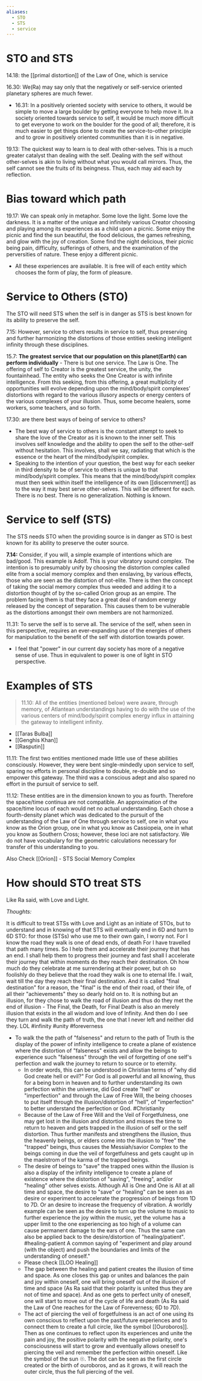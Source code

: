 ```yaml
---
aliases:
  - STO
  - STS
  - service
---
```

# STO and STS
14.18: the [[primal distortion]] of the Law of One, which is service

16.30: We(Ra) may say only that the negatively or self-service oriented planetary spheres are much fewer. 
- 16.31: In a positively oriented society with service to others, it would be simple to move a large boulder by getting everyone to help move it. In a society oriented towards service to self, it would be much more difficult to get everyone to work on the boulder for the good of all; therefore, it is much easier to get things done to create the service-to-other principle and to grow in positively oriented communities than it is in negative.

19.13: The quickest way to learn is to deal with other-selves. This is a much greater catalyst than dealing with the self. Dealing with the self without other-selves is akin to living without what you would call mirrors. Thus, the self cannot see the fruits of its beingness. Thus, each may aid each by reflection.
# Bias toward which path
19.17: We can speak only in metaphor. Some love the light. Some love the darkness. It is a matter of the unique and infinitely various Creator choosing and playing among its experiences as a child upon a picnic. Some enjoy the picnic and find the sun beautiful, the food delicious, the games refreshing, and glow with the joy of creation. Some find the night delicious, their picnic being pain, difficulty, sufferings of others, and the examination of the perversities of nature. These enjoy a different picnic.
- All these experiences are available. It is free will of each entity which chooses the form of play, the form of pleasure.
# Service to Others (STO)
The STO will need STS when the self is in danger as STS is best known for its ability to preserve the self.

7.15: However, service to others results in service to self, thus preserving and further harmonizing the distortions of those entities seeking intelligent infinity through these disciplines.

15.7: **The greatest service that our population on this planet(Earth) can perform individually** - There is but one service. The Law is One. The offering of self to Creator is the greatest service, the unity, the fountainhead. The entity who seeks the One Creator is with infinite intelligence. From this seeking, from this offering, a great multiplicity of opportunities will evolve depending upon the mind/body/spirit complexes’ distortions with regard to the various illusory aspects or energy centers of the various complexes of your illusion. Thus, some become healers, some workers, some teachers, and so forth.

17.30: are there best ways of being of service to others?
- The best way of service to others is the constant attempt to seek to share the love of the Creator as it is known to the inner self. This involves self knowledge and the ability to open the self to the other-self without hesitation. This involves, shall we say, radiating that which is the essence or the heart of the mind/body/spirit complex.  
- Speaking to the intention of your question, the best way for each seeker in third density to be of service to others is unique to that mind/body/spirit complex. This means that the mind/body/spirit complex must then seek within itself the intelligence of its own [[discernment]] as to the way it may best serve other-selves. This will be different for each. There is no best. There is no generalization. Nothing is known.
# Service to self (STS)
The STS needs STO when the providing source is in danger as STO is best known for its ability to preserve the outer source.

**7.14:** Consider, if you will, a simple example of intentions which are bad/good. This example is Adolf. This is your vibratory sound complex. The intention is to presumably unify by choosing the distortion complex called elite from a social memory complex and then enslaving, by various effects, those who are seen as the distortion of not-elite. There is then the concept of taking the social memory complex thus weeded and adding it to a distortion thought of by the so-called Orion group as an empire. The problem facing them is that they face a great deal of random energy released by the concept of separation. This causes them to be vulnerable as the distortions amongst their own members are not harmonized.

11.31: To serve the self is to serve all. The service of the self, when seen in this perspective, requires an ever-expanding use of the energies of others for manipulation to the benefit of the self with distortion towards power.
- I feel that "power" in our current day society has more of a negative sense of use. Thus in equivalent to power is one of light in STO perspective.
# Examples of STS

>11.10: All of the entities (mentioned below) were aware, through memory, of Atlantean understandings having to do with the use of the various centers of mind/body/spirit complex energy influx in attaining the gateway to intelligent infinity.
- [[Taras Bulba]]
- [[Genghis Khan]]
- [[Rasputin]]

11.11: The first two entities mentioned made little use of these abilities consciously. However, they were bent single-mindedly upon service to self, sparing no efforts in personal discipline to double, re-double and so empower this gateway. The third was a conscious adept and also spared no effort in the pursuit of service to self.

11.12: These entities are in the dimension known to you as fourth. Therefore the space/time continua are not compatible. An approximation of the space/time locus of each would net no actual understanding. Each chose a fourth-density planet which was dedicated to the pursuit of the understanding of the Law of One through service to self, one in what you know as the Orion group, one in what you know as Cassiopeia, one in what you know as Southern Cross; however, these loci are not satisfactory. We do not have vocabulary for the geometric calculations necessary for transfer of this understanding to you.

Also Check [[Orion]] - STS Social Memory Complex
# How should STO treat STS
Like Ra said, with Love and Light.

*Thoughts:*

It is difficult to treat STSs with Love and Light as an initiate of STOs, but to understand and in knowing of that STS will eventually end in 6D and turn to 6D STO: for those (STSs) who use me to their own gain, I worry not. For I know the road they walk is one of dead ends, of death For I have travelled that path many times. So I help them and accelerate their journey that has an end. I shall help them to progress their journey and fast shall I accelerate their journey that within moments do they reach their destination. Oh how much do they celebrate at me surrendering at their power, but oh so foolishly do they believe that the road they walk is one to eternal life. I wait, wait till the day they reach their final destination. And it is called "final destination" for a reason, the "final" is the end of their road, of their life, of all their "achievements" they so dearly hold on to. It is nothing but an illusion, for they chose to walk the road of illusion and thus do they met the end of illusion - The Final, the Death, for Final Death is also an merely illusion that exists in the all wisdom and love of Infinity. And then do I see they turn and walk the path of truth, the one that I never left and neither did they. LOL #infinity #unity #foreverness
- To walk the the path of "falseness" and return to the path of Truth is the display of the power of infinity intelligence to create a plane of existence where the distortion of "falseness" exists and allow the beings to experience such "falseness" through the veil of forgetting of one self's perfection and walk the journey to return to source or to eternity.
	- In order words, this can be understood in Christian terms of "why did God create hell or evil?" For God is all powerful and all knowing, thus for a being born in heaven and to further understanding its own perfection within the universe, did God create "hell" or "imperfection" and through the Law of Free Will, the being chooses to put itself through the illusion/distortion of "hell", of "imperfection" to better understand the perfection or God. #Christianity
	- Because of the Law of Free Will and the Veil of Forgetfulness, one may get lost in the illusion and distortion and misses the time to return to heaven and gets trapped in the illusion of self or the self distortion. Thus further manifests and strengthens the illusion, thus the heavenly beings, or elders come into the illusion to "free" the "trapped" beings, thus causes the Messiah/savior Complex to the beings coming in due the veil of forgetfulness and gets caught up in the maelstrom of the karma of the trapped beings. 
	- The desire of beings to "save" the trapped ones within the illusion is also a display of the infinity intelligence to create a plane of existence where the distortion of "saving", "freeing", and/or "healing" other selves exists. Although All is One and One is All at all time and space, the desire to "save" or "healing" can be seen as an desire or experiment to accelerate the progression of beings from 1D to 7D. Or an desire to increase the frequency of vibration. A worldly example can be seen as the desire to turn up the volume to music to further experience the joy within the music, yet the volume has a upper limit to the one experiencing as too high of a volume can cause permanent damage to the ears of one. Thus the same can also be applied back to the desire/distortion of "healing/patient". #healing-patient A common saying of "experiment and play around (with the object) and push the boundaries and limits of the understanding of oneself."
	- Please check [[LOO Healing]]
	- The gap between the healing and patient creates the illusion of time and space. As one closes this gap or unites and balances the pain and joy within oneself, one will bring oneself out of the illusion of time and space (As Ra said that their polarity is united thus they are not of time and space). And as one gets to perfect unity of oneself, one will start to move out of the cycle of life and death (As Ra said the Law of One reaches for the Law of Foreverness; 6D to 7D).
	- The act of piercing the veil of forgetfulness is an act of one using its own conscious to reflect upon the past/future experiences and to connect them to create a full circle, like the symbol [[Ouroboros]]. Then as one continues to reflect upon its experiences and unite the pain and joy, the positive polarity with the negative polarity, one's consciousness will start to grow and eventually allows oneself to piercing the veil and remember the perfection within oneself. Like the symbol of the sun ☉. The dot can be seen as the first circle created or the birth of ouroboros, and as it grows, it will reach the outer circle, thus the full piercing of the veil.